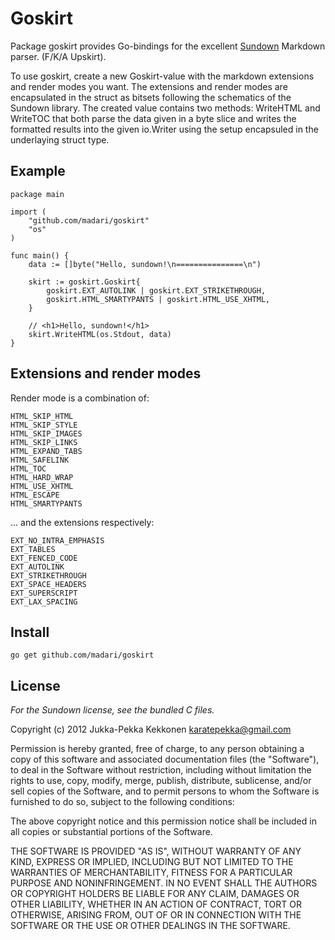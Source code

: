Goskirt
=======

Package goskirt provides Go-bindings for the excellent
[Sundown](https://github.com/vmg/sundown) Markdown parser. (F/K/A Upskirt).

To use goskirt, create a new Goskirt-value with the markdown extensions and
render modes you want. The extensions and render modes are encapsulated in the
struct as bitsets following the schematics of the Sundown library. The created
value contains two methods: WriteHTML and WriteTOC that both parse the data
given in a byte slice and writes the formatted results into the given io.Writer
using the setup encapsuled in the underlaying struct type.

Example
-------

	package main
	
	import (
		"github.com/madari/goskirt"
		"os"
	)
	
	func main() {
		data := []byte("Hello, sundown!\n===============\n")
	
		skirt := goskirt.Goskirt{
			goskirt.EXT_AUTOLINK | goskirt.EXT_STRIKETHROUGH,
			goskirt.HTML_SMARTYPANTS | goskirt.HTML_USE_XHTML,
		}
	
		// <h1>Hello, sundown!</h1>
		skirt.WriteHTML(os.Stdout, data)
	}

Extensions and render modes
---------------------------

Render mode is a combination of:

	HTML_SKIP_HTML
	HTML_SKIP_STYLE
	HTML_SKIP_IMAGES
	HTML_SKIP_LINKS
	HTML_EXPAND_TABS
	HTML_SAFELINK
	HTML_TOC
	HTML_HARD_WRAP
	HTML_USE_XHTML
	HTML_ESCAPE
	HTML_SMARTYPANTS

... and the extensions respectively:

	EXT_NO_INTRA_EMPHASIS
	EXT_TABLES
	EXT_FENCED_CODE
	EXT_AUTOLINK
	EXT_STRIKETHROUGH
	EXT_SPACE_HEADERS
	EXT_SUPERSCRIPT
	EXT_LAX_SPACING

Install
-------

	go get github.com/madari/goskirt

License
-------

*For the Sundown license, see the bundled C files.*

Copyright (c) 2012 Jukka-Pekka Kekkonen <karatepekka@gmail.com>

Permission is hereby granted, free of charge, to any person obtaining
a copy of this software and associated documentation files (the
"Software"), to deal in the Software without restriction, including
without limitation the rights to use, copy, modify, merge, publish,
distribute, sublicense, and/or sell copies of the Software, and to
permit persons to whom the Software is furnished to do so, subject to
the following conditions:

The above copyright notice and this permission notice shall be
included in all copies or substantial portions of the Software.

THE SOFTWARE IS PROVIDED "AS IS", WITHOUT WARRANTY OF ANY KIND,
EXPRESS OR IMPLIED, INCLUDING BUT NOT LIMITED TO THE WARRANTIES OF
MERCHANTABILITY, FITNESS FOR A PARTICULAR PURPOSE AND
NONINFRINGEMENT. IN NO EVENT SHALL THE AUTHORS OR COPYRIGHT HOLDERS BE
LIABLE FOR ANY CLAIM, DAMAGES OR OTHER LIABILITY, WHETHER IN AN ACTION
OF CONTRACT, TORT OR OTHERWISE, ARISING FROM, OUT OF OR IN CONNECTION
WITH THE SOFTWARE OR THE USE OR OTHER DEALINGS IN THE SOFTWARE.
